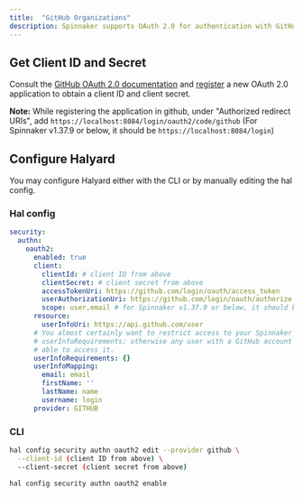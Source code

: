 ```yaml
---
title:  "GitHub Organizations"
description: Spinnaker supports OAuth 2.0 for authentication with GitHub organizations.
---
```


## Get Client ID and Secret

Consult the [GitHub OAuth 2.0 documentation](https://developer.github.com/apps/building-oauth-apps/authorizing-oauth-apps/)
and [register](https://github.com/settings/applications/new) a new OAuth 2.0 application
to obtain a client ID and client secret.

**Note:** While registering the application in github, under "Authorized redirect URIs", add `https://localhost:8084/login/oauth2/code/github` (For Spinnaker v1.37.9 or below, it should be `https://localhost:8084/login`)

## Configure Halyard

You may configure Halyard either with the CLI or by manually editing the hal config.

### Hal config

```yaml
security:
  authn:
    oauth2:
      enabled: true
      client:
        clientId: # client ID from above
        clientSecret: # client secret from above
        accessTokenUri: https://github.com/login/oauth/access_token
        userAuthorizationUri: https://github.com/login/oauth/authorize
        scope: user,email # for Spinnaker v1.37.9 or below, it should be "user:email" without double quotes
      resource:
        userInfoUri: https://api.github.com/user
      # You almost certainly want to restrict access to your Spinnaker by adding
      # userInfoRequirements; otherwise any user with a GitHub account will be
      # able to access it.
      userInfoRequirements: {}
      userInfoMapping:
        email: email
        firstName: ''
        lastName: name
        username: login
      provider: GITHUB
```

### CLI

```bash
hal config security authn oauth2 edit --provider github \
  --client-id (client ID from above) \
  --client-secret (client secret from above)

hal config security authn oauth2 enable

```

